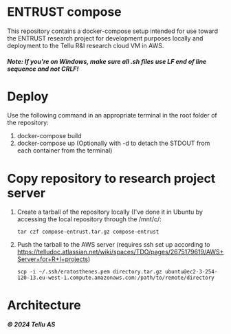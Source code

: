 # ENTRUST compose

This repository contains a docker-compose setup intended for use toward the ENTRUST research project for development purposes locally and deployment to the Tellu R&I research cloud VM in AWS.

##### Note: If you're on Windows, make sure all .sh files use LF end of line sequence and not CRLF!

# Deploy
Use the following command in an appropriate terminal in the root folder of the repository:

1. docker-compose build
2. docker-compose up (Optionally with -d to detach the STDOUT from each container from the terminal)

# Copy repository to research project server
1. Create a tarball of the repository locally (I've done it in Ubuntu by accessing the local repository through the /mnt/c/<path to repo>:
   ```
   tar czf compose-entrust.tar.gz compose-entrust
   ```
2. Push the tarball to the AWS server (requires ssh set up according to https://telludoc.atlassian.net/wiki/spaces/TDO/pages/2675179619/AWS+Server+for+R+I+projects)
   ```
   scp -i ~/.ssh/eratosthenes.pem directory.tar.gz ubuntu@ec2-3-254-120-13.eu-west-1.compute.amazonaws.com:/path/to/remote/directory
   ```


# Architecture

##### © 2024 Tellu AS
